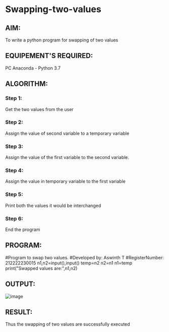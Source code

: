 # Swapping-two-values
## AIM:
To write a python program for swapping of two values
## EQUIPEMENT'S REQUIRED: 
PC
Anaconda - Python 3.7
## ALGORITHM: 
### Step 1:
Get the two values from the user
### Step 2: 
Assign the value of second variable to a temporary variable 
### Step 3: 
Assign the value of the first variable to the second variable.
### Step 4:  
Assign the value in temporary variable to the first variable
### Step 5: 
Print both the values it would be interchanged
### Step 6: 
End the program
## PROGRAM:
#Program to swap two values.
#Developed by: Aswinth T
#RegisterNumber: 212222230015
n1,n2=input(),input()
temp=n2
n2=n1
n1=temp
print("Swapped values are:",n1,n2)

## OUTPUT:
![image](https://user-images.githubusercontent.com/120236638/227963213-101f3c4a-de51-4ab7-831e-0a5f863d627d.png)

## RESULT:
Thus the swapping of two values are successfully executed



